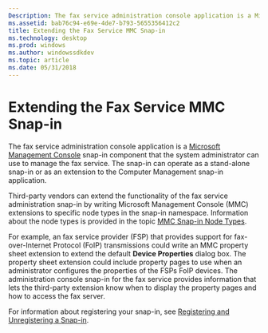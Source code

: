 ```yaml
---
Description: The fax service administration console application is a Microsoft Management Console snap-in component that the system administrator can use to manage the fax service.
ms.assetid: bab76c94-e69e-4de7-b793-5655356412c2
title: Extending the Fax Service MMC Snap-in
ms.technology: desktop
ms.prod: windows
ms.author: windowssdkdev
ms.topic: article
ms.date: 05/31/2018
---
```


# Extending the Fax Service MMC Snap-in

The fax service administration console application is a [Microsoft Management Console](http://msdn.microsoft.com/library/en-us/mmc/mmc/microsoft_management_console_start_page.asp) snap-in component that the system administrator can use to manage the fax service. The snap-in can operate as a stand-alone snap-in or as an extension to the Computer Management snap-in application.

Third-party vendors can extend the functionality of the fax service administration snap-in by writing Microsoft Management Console (MMC) extensions to specific node types in the snap-in namespace. Information about the node types is provided in the topic [MMC Snap-in Node Types](-mfax-mmc-snap-in-node-types.md).

For example, an fax service provider (FSP) that provides support for fax-over-Internet Protocol (FoIP) transmissions could write an MMC property sheet extension to extend the default **Device Properties** dialog box. The property sheet extension could include property pages to use when an administrator configures the properties of the FSPs FoIP devices. The administration console snap-in for the fax service provides information that lets the third-party extension know when to display the property pages and how to access the fax server.

For information about registering your snap-in, see [Registering and Unregistering a Snap-in](http://msdn.microsoft.com/library/en-us/mmc/mmc/registering_and_unregistering_a_snap_in.asp).

 

 



